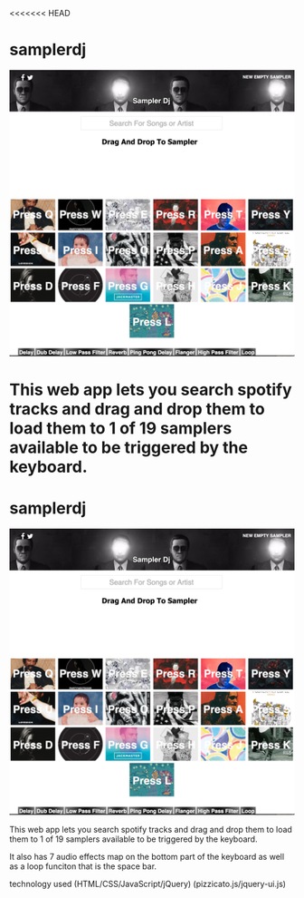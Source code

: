 <<<<<<< HEAD
# samplerdj

![sampler blank](/images/samplerdj-blank.png)
![sampler loaded](/images/samplerdj-loaded.png)

This web app lets you search spotify tracks and drag and drop them to load them to 1 of 19 samplers available to be triggered by the keyboard.
=======
# samplerdj 

![sampler blank](/samplerdj-blank.png)
![sampler loaded](/samplerdj-loaded.png)

This web app lets you search spotify tracks and drag and drop them to load them to 1 of 19 samplers available to be triggered by the keyboard.

It also has 7 audio effects map on the bottom part of the keyboard as well as a loop funciton that is the space bar.

technology used (HTML/CSS/JavaScript/jQuery) (pizzicato.js/jquery-ui.js)


